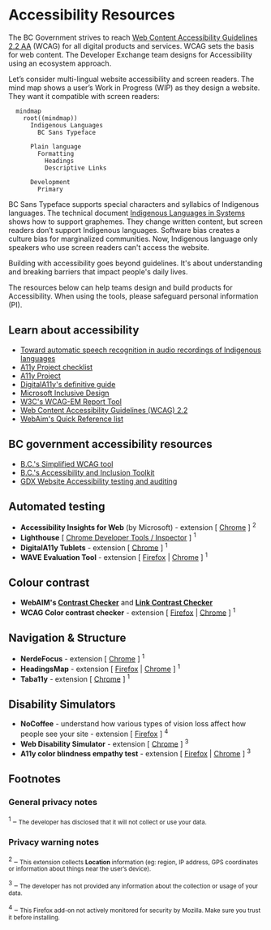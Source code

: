 # Accessibility Resources 

The BC Government strives to reach [Web Content Accessibility Guidelines 2.2 AA](https://www.w3.org/TR/WCAG22/) (WCAG) for all digital products and services. WCAG sets the basis for web content. The Developer Exchange team designs for Accessibility using an ecosystem approach.

Let’s consider multi-lingual website accessibility and screen readers. The mind map shows a user’s Work in Progress (WIP) as they design a website. They want it compatible with screen readers:


```mermaid
  mindmap
    root((mindmap))
      Indigenous Languages
        BC Sans Typeface
                
      Plain language
        Formatting
          Headings
          Descriptive Links

      Development
        Primary
```

BC Sans Typeface supports special characters and syllabics of Indigenous languages. The technical document [Indigenous Languages in Systems](https://developer.gov.bc.ca/docs/default/component/indigenous-languages-in-systems) shows how to support graphemes. They change written content, but screen readers don’t support Indigenous languages. Software bias creates a culture bias for marginalized communities. Now, Indigenous language only speakers who use screen readers can't access the website.

Building with accessibility goes beyond guidelines. It's about understanding and breaking barriers that impact people's daily lives.

The resources below can help teams design and build products for Accessibility. When using the tools, please safeguard personal information (PI).
 
## Learn about accessibility
- [Toward automatic speech recognition in audio recordings of Indigenous languages](https://nrc.canada.ca/en/research-development/research-collaboration/programs/project-segment-index-audio-recordings-indigenous-languages)
- [A11y Project checklist](http://www.a11yproject.com/checklist)
- [A11y Project](http://www.a11yproject.com/)
- [DigitalA11y's definitive guide](https://www.digitala11y.com/a-definitive-guide-on-how-to-perform-a-web-accessibility-audit/)
- [Microsoft Inclusive Design](https://inclusive.microsoft.design/)
- [W3C's WCAG-EM Report Tool](https://www.w3.org/WAI/eval/report-tool)
- [Web Content Accessibility Guidelines (WCAG) 2.2](https://www.w3.org/TR/WCAG22/)
- [WebAim's Quick Reference list](https://webaim.org/resources/quickref/)


## BC government accessibility resources 
- [B.C.'s Simplified WCAG tool](https://digital.gov.bc.ca/wcag/home/)
- [B.C.'s Accessibility and Inclusion Toolkit](https://www2.gov.bc.ca/gov/content/home/accessible-government/toolkit)
- [GDX Website Accessibility testing and auditing](https://www2.gov.bc.ca/gov/content/home/accessible-government/toolkit/testing-and-auditing)

## Automated testing
- **Accessibility Insights for Web** (by Microsoft) - extension [ [Chrome](https://chromewebstore.google.com/detail/accessibility-insights-fo/pbjjkligggfmakdaogkfomddhfmpjeni) ] <sup>2</sup>
- **Lighthouse** [ [Chrome Developer Tools / Inspector](https://developer.chrome.com/docs/devtools/open) ] <sup>1</sup>
- **DigitalA11y Tublets** - extension [ [Chrome](https://chromewebstore.google.com/detail/digitala11y-tublets/ccjeccodophadokglbdcinabgkiiakjh) ] <sup>1</sup>
- **WAVE Evaluation Tool** - extension [ [Firefox](https://addons.mozilla.org/en-US/firefox/addon/wave-accessibility-tool/) | [Chrome](https://chromewebstore.google.com/detail/wave-evaluation-tool/jbbplnpkjmmeebjpijfedlgcdilocofh) ] <sup>1</sup>
 
## Colour contrast
- **WebAIM's [Contrast Checker](https://webaim.org/resources/contrastchecker/)** and **[Link Contrast Checker](https://webaim.org/resources/linkcontrastchecker/?fcolor=0000FF&bcolor=FFFFFF)**
- **WCAG Color contrast checker** - extension [ [Firefox](https://addons.mozilla.org/en-US/firefox/addon/wcag-contrast-checker/) | [Chrome](https://chromewebstore.google.com/detail/wcag-color-contrast-check/plnahcmalebffmaghcpcmpaciebdhgdf) ] <sup>1</sup>

## Navigation & Structure
- **NerdeFocus** - extension [ [Chrome](https://chromewebstore.google.com/detail/nerdefocus/lpfiljldhgjecfepfljnbjnbjfhennpd) ] <sup>1</sup>
- **HeadingsMap** - extension [ [Firefox](https://addons.mozilla.org/en-US/firefox/addon/headingsmap/) | [Chrome](https://chromewebstore.google.com/detail/headingsmap/flbjommegcjonpdmenkdiocclhjacmbi) ] <sup>1</sup>
- **Taba11y** - extension [ [Chrome](https://chromewebstore.google.com/detail/taba11y/aocppmckdocdjkphmofnklcjhdidgmga) ] <sup>1</sup>

## Disability Simulators
- **NoCoffee** - understand how various types of vision loss affect how people see your site - extension [ [Firefox](https://addons.mozilla.org/en-US/firefox/addon/nocoffee/) ] <sup>4</sup>
- **Web Disability Simulator** - extension [ [Chrome](https://chromewebstore.google.com/detail/web-disability-simulator/olioanlbgbpmdlgjnnampnnlohigkjla) ] <sup>3</sup>
- **A11y color blindness empathy test** - extension [ [Firefox](https://addons.mozilla.org/en-US/firefox/addon/a11y-color-blindness-test/?utm_source=addons.mozilla.org&utm_medium=referral&utm_content=search) | [Chrome](https://chromewebstore.google.com/detail/a11y-color-blindness-empa/idphhflanmeibmjgaciaadkmjebljhcc) ] <sup>3</sup>

## Footnotes ##

### General privacy notes ###

<sup>1</sup> – <small>The developer has disclosed that it will not collect or use your data.</small>

### Privacy warning notes ###

<sup>2</sup> – <small>This extension collects **Location** information  (eg: region, IP address, GPS coordinates or information about things near the user’s device).</small>

<sup>3</sup> – <small>The developer has not provided any information about the collection or usage of your data.</small>

<sup>4</sup> – <small>This Firefox add-on not actively monitored for security by Mozilla. Make sure you trust it before installing.</small>
 
